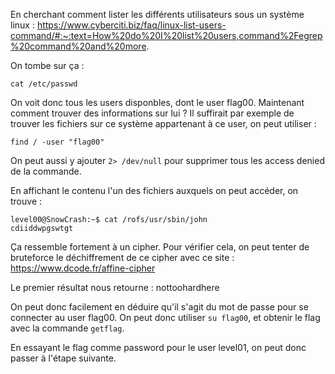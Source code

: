 En cherchant comment lister les différents utilisateurs sous un système linux : https://www.cyberciti.biz/faq/linux-list-users-command/#:~:text=How%20do%20I%20list%20users,command%2Fegrep%20command%20and%20more.

On tombe sur ça : 

```
cat /etc/passwd
```

On voit donc tous les users disponbles, dont le user flag00. Maintenant comment trouver des informations sur lui ?
Il suffirait par exemple de trouver les fichiers sur ce système appartenant à ce user, on peut utiliser :

```
find / -user "flag00"
```
On peut aussi y ajouter `2> /dev/null` pour supprimer tous les access denied de la commande.

En affichant le contenu l'un des fichiers auxquels on peut accéder, on trouve :

```
level00@SnowCrash:~$ cat /rofs/usr/sbin/john
cdiiddwpgswtgt
```

Ça ressemble fortement à un cipher. Pour vérifier cela, on peut tenter de bruteforce le déchiffrement de ce cipher avec ce site : https://www.dcode.fr/affine-cipher

Le premier résultat nous retourne : nottoohardhere

On peut donc facilement en déduire qu'il s'agit du mot de passe pour se connecter au user flag00. On peut donc utiliser `su flag00`, et obtenir le flag avec la commande `getflag`.

En essayant le flag comme password pour le user level01, on peut donc passer à l'étape suivante.